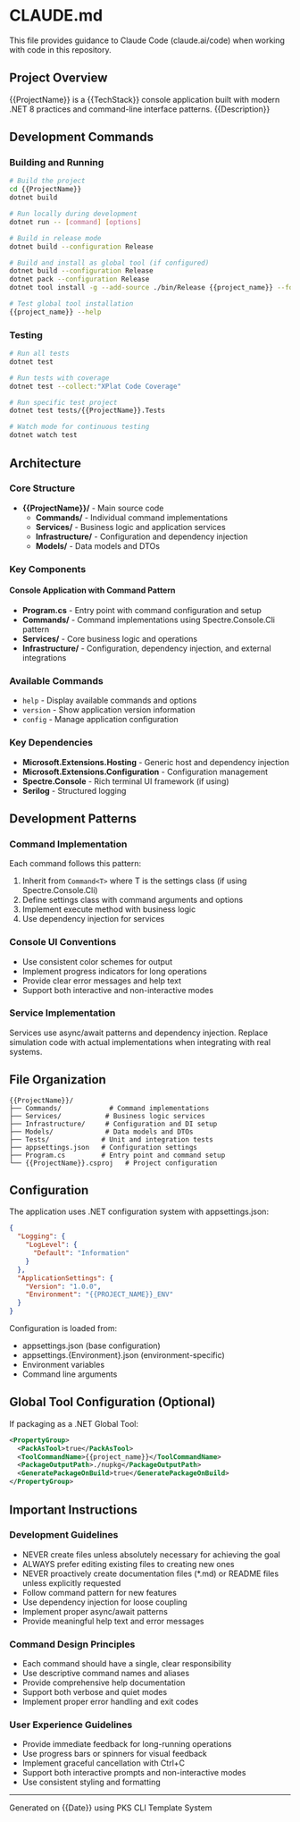 # CLAUDE.md

This file provides guidance to Claude Code (claude.ai/code) when working with code in this repository.

## Project Overview

{{ProjectName}} is a {{TechStack}} console application built with modern .NET 8 practices and command-line interface patterns. {{Description}}

## Development Commands

### Building and Running
```bash
# Build the project
cd {{ProjectName}}
dotnet build

# Run locally during development
dotnet run -- [command] [options]

# Build in release mode
dotnet build --configuration Release

# Build and install as global tool (if configured)
dotnet build --configuration Release
dotnet pack --configuration Release
dotnet tool install -g --add-source ./bin/Release {{project_name}} --force

# Test global tool installation
{{project_name}} --help
```

### Testing
```bash
# Run all tests
dotnet test

# Run tests with coverage
dotnet test --collect:"XPlat Code Coverage"

# Run specific test project
dotnet test tests/{{ProjectName}}.Tests

# Watch mode for continuous testing
dotnet watch test
```

## Architecture

### Core Structure
- **{{ProjectName}}/** - Main source code
  - **Commands/** - Individual command implementations
  - **Services/** - Business logic and application services
  - **Infrastructure/** - Configuration and dependency injection
  - **Models/** - Data models and DTOs

### Key Components

#### Console Application with Command Pattern
- **Program.cs** - Entry point with command configuration and setup
- **Commands/** - Command implementations using Spectre.Console.Cli pattern
- **Services/** - Core business logic and operations
- **Infrastructure/** - Configuration, dependency injection, and external integrations

### Available Commands
- `help` - Display available commands and options
- `version` - Show application version information
- `config` - Manage application configuration

### Key Dependencies
- **Microsoft.Extensions.Hosting** - Generic host and dependency injection
- **Microsoft.Extensions.Configuration** - Configuration management
- **Spectre.Console** - Rich terminal UI framework (if using)
- **Serilog** - Structured logging

## Development Patterns

### Command Implementation
Each command follows this pattern:
1. Inherit from `Command<T>` where T is the settings class (if using Spectre.Console.Cli)
2. Define settings class with command arguments and options
3. Implement execute method with business logic
4. Use dependency injection for services

### Console UI Conventions
- Use consistent color schemes for output
- Implement progress indicators for long operations
- Provide clear error messages and help text
- Support both interactive and non-interactive modes

### Service Implementation
Services use async/await patterns and dependency injection. Replace simulation code with actual implementations when integrating with real systems.

## File Organization

```
{{ProjectName}}/
├── Commands/            # Command implementations
├── Services/           # Business logic services
├── Infrastructure/     # Configuration and DI setup
├── Models/             # Data models and DTOs
├── Tests/             # Unit and integration tests
├── appsettings.json   # Configuration settings
├── Program.cs         # Entry point and command setup
└── {{ProjectName}}.csproj   # Project configuration
```

## Configuration

The application uses .NET configuration system with appsettings.json:

```json
{
  "Logging": {
    "LogLevel": {
      "Default": "Information"
    }
  },
  "ApplicationSettings": {
    "Version": "1.0.0",
    "Environment": "{{PROJECT_NAME}}_ENV"
  }
}
```

Configuration is loaded from:
- appsettings.json (base configuration)
- appsettings.{Environment}.json (environment-specific)
- Environment variables
- Command line arguments

## Global Tool Configuration (Optional)

If packaging as a .NET Global Tool:

```xml
<PropertyGroup>
  <PackAsTool>true</PackAsTool>
  <ToolCommandName>{{project_name}}</ToolCommandName>
  <PackageOutputPath>./nupkg</PackageOutputPath>
  <GeneratePackageOnBuild>true</GeneratePackageOnBuild>
</PropertyGroup>
```

## Important Instructions

### Development Guidelines
- NEVER create files unless absolutely necessary for achieving the goal
- ALWAYS prefer editing existing files to creating new ones
- NEVER proactively create documentation files (*.md) or README files unless explicitly requested
- Follow command pattern for new features
- Use dependency injection for loose coupling
- Implement proper async/await patterns
- Provide meaningful help text and error messages

### Command Design Principles
- Each command should have a single, clear responsibility
- Use descriptive command names and aliases
- Provide comprehensive help documentation
- Support both verbose and quiet modes
- Implement proper error handling and exit codes

### User Experience Guidelines
- Provide immediate feedback for long-running operations
- Use progress bars or spinners for visual feedback
- Implement graceful cancellation with Ctrl+C
- Support both interactive prompts and non-interactive modes
- Use consistent styling and formatting

---

Generated on {{Date}} using PKS CLI Template System